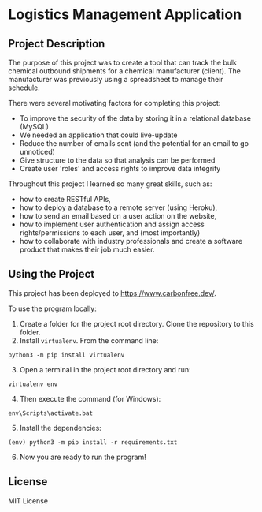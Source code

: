 # Logistics Management Application

## Project Description
The purpose of this project was to create a tool that can track the bulk chemical outbound shipments for a chemical manufacturer (client). The manufacturer was previously using a spreadsheet to manage their schedule. 

There were several motivating factors for completing this project:
- To improve the security of the data by storing it in a relational database (MySQL)
- We needed an application that could live-update
- Reduce the number of emails sent (and the potential for an email to go unnoticed)
- Give structure to the data so that analysis can be performed
- Create user 'roles' and access rights to improve data integrity

Throughout this project I learned so many great skills, such as:
- how to create RESTful APIs,
- how to deploy a database to a remote server (using Heroku), 
- how to send an email based on a user action on the website, 
- how to implement user authentication and assign access rights/permissions to each user, and (most importantly) 
- how to collaborate with industry professionals and create a software product that makes their job much easier. 

## Using the Project

This project has been deployed to https://www.carbonfree.dev/. 

To use the program locally: 
1. Create a folder for the project root directory. Clone the repository to this folder. 
2. Install `virtualenv`. From the command line:
```
python3 -m pip install virtualenv
```
3. Open a terminal in the project root directory and run:
```
virtualenv env
```
4. Then execute the command (for Windows):
```
env\Scripts\activate.bat
```
5. Install the dependencies:
```
(env) python3 -m pip install -r requirements.txt
```
6. Now you are ready to run the program!

## License
MIT License

